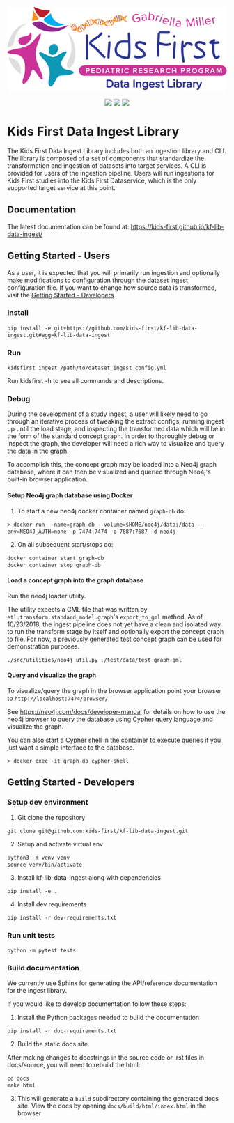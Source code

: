 <p align="center">
  <img src="docs/source/_static/images/logo.png">
</p>
<p align="center">
  <a href="https://github.com/kids-first/kf-lib-data-ingest/blob/master/LICENSE"><img src="https://img.shields.io/github/license/kids-first/kf-lib-data-ingest.svg?style=for-the-badge"></a>
  <a href="https://circleci.com/gh/kids-first/kf-lib-data-ingest"><img src="https://img.shields.io/circleci/project/github/kids-first/kf-lib-data-ingest.svg?style=for-the-badge"></a>
  <a href="https://kids-first.github.io/kf-lib-data-ingest"><img src="https://img.shields.io/readthedocs/pip.svg?style=for-the-badge"></a>
</p>

Kids First Data Ingest Library
================================

The Kids First Data Ingest Library includes both an ingestion library and CLI. The library is composed of a set of components that standardize the transformation and ingestion of datasets into target services. A CLI is provided for users of the ingestion pipeline. Users will run ingestions for Kids First studies into the Kids First Dataservice, which is the only supported target service at this point.

## Documentation
The latest documentation can be found at:
https://kids-first.github.io/kf-lib-data-ingest/


## Getting Started - Users
As a user, it is expected that you will primarily run ingestion and optionally make modifications to configuration through the dataset ingest configuration file. If you want to change how source data is transformed, visit the [Getting Started - Developers](#getting-started-developers)

### Install
```
pip install -e git+https://github.com/kids-first/kf-lib-data-ingest.git#egg=kf-lib-data-ingest
```

### Run
```
kidsfirst ingest /path/to/dataset_ingest_config.yml
```
Run kidsfirst -h to see all commands and descriptions.

### Debug
During the development of a study ingest, a user will likely need
to go through an iterative process of tweaking the extract configs, running
ingest up until the load stage, and inspecting the transformed data which
will be in the form of the standard concept graph. In order to thoroughly debug
or inspect the graph, the developer will need a rich way to visualize and query
the data in the graph.

To accomplish this, the concept graph may be loaded into a Neo4j graph database,
where it can then be visualized and queried through Neo4j's built-in browser
application.

#### Setup Neo4j graph database using Docker
1. To start a new neo4j docker container named `graph-db` do:
```
> docker run --name=graph-db --volume=$HOME/neo4j/data:/data --env=NEO4J_AUTH=none -p 7474:7474 -p 7687:7687 -d neo4j
```

2. On all subsequent start/stops do:
```
docker container start graph-db
docker container stop graph-db
```

#### Load a concept graph into the graph database
Run the neo4j loader utility.

The utility expects a GML file that was written by `etl.transform.standard_model.graph`'s `export_to_gml`
method. As of 10/23/2018, the ingest pipeline does not yet have a clean and isolated way to run the transform stage by itself and optionally export the concept graph to file. For now, a previously generated test concept graph can be used for demonstration purposes.

```
./src/utilities/neo4j_util.py ./test/data/test_graph.gml
```

#### Query and visualize the graph
To visualize/query the graph in the browser application point your browser to
`http://localhost:7474/browser/`

See https://neo4j.com/docs/developer-manual for details on how to use the neo4j browser to query the database using Cypher query language and visualize the graph.

You can also start a Cypher shell in the container to execute queries if you just want a simple interface to the database.
```
> docker exec -it graph-db cypher-shell
```


## Getting Started - Developers

### Setup dev environment
1. Git clone the repository
```
git clone git@github.com:kids-first/kf-lib-data-ingest.git
```
2. Setup and activate virtual env
```
python3 -m venv venv
source venv/bin/activate
```
3. Install kf-lib-data-ingest along with dependencies
```
pip install -e .
```
4. Install dev requirements
```
pip install -r dev-requirements.txt
```

### Run unit tests
```
python -m pytest tests
```

### Build documentation
We currently use Sphinx for generating the API/reference documentation for the ingest library.

If you would like to develop documentation follow these steps:
1. Install the Python packages needed to build the documentation

```
pip install -r doc-requirements.txt
```
2. Build the static docs site

After making changes to docstrings in the source code or .rst files in docs/source, you will need to rebuild the html:
```
cd docs
make html
```

3. This will generate a `build` subdirectory containing the generated docs site. View the docs by opening `docs/build/html/index.html` in the browser
